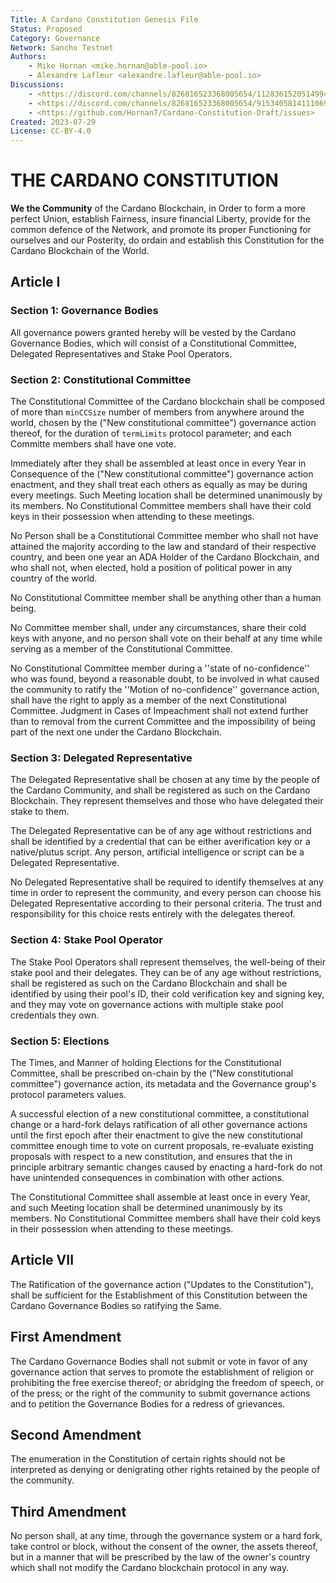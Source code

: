 ```yaml
---
Title: A Cardano Constitution Genesis File
Status: Proposed
Category: Governance
Network: Sancho Testnet
Authors:
    - Mike Hornan <mike.hornan@able-pool.io>
    - Alexandre Lafleur <alexandre.lafleur@able-pool.io>
Discussions:
    - <https://discord.com/channels/826816523368005654/1128361520514994178>
    - <https://discord.com/channels/826816523368005654/915340581411106916>
    - <https://github.com/Hornan7/Cardano-Constitution-Draft/issues>
Created: 2023-07-29
License: CC-BY-4.0
---
```


# THE CARDANO CONSTITUTION

**We the Community** of the Cardano Blockchain, in Order to form a more perfect Union, establish Fairness, insure financial Liberty,
provide for the common defence of the Network, and promote its proper Functioning for ourselves and our Posterity, do ordain and establish
this Constitution for the Cardano Blockchain of the World.

## Article I 

### Section 1: Governance Bodies

All governance powers granted hereby will be vested by the Cardano Governance Bodies, which will consist of a Constitutional Committee,
Delegated Representatives and Stake Pool Operators.

### Section 2: Constitutional Committee

The Constitutional Committee of the Cardano blockchain shall be composed of more than `minCCSize` number of members from anywhere around the
world, chosen by the  ("New constitutional committee") governance action thereof, for the duration of `termLimits` protocol parameter;
and each Committe members shall have one vote.

Immediately after they shall be assembled at least once in every Year in Consequence of the ("New constitutional committee") governance action enactment, and they shall
treat each others as equally as may be during every meetings. Such Meeting location shall be determined unanimously by its members. No Constitutional Committee members
shall have their cold keys in their possession when attending to these meetings.

No Person shall be a Constitutional Committee member who shall not have attained the majority according to the law and standard of their
respective country, and been one year an ADA Holder of the Cardano Blockchain, and who shall not, when elected, hold a position of political
power in any country of the world.

No Constitutional Committee member shall be anything other than a human being.

No Committee member shall, under any circumstances, share their cold keys with anyone, and no person shall vote on their behalf
at any time while serving as a member of the Constitutional Committee.

No Constitutional Committee member during a ''state of no-confidence'' who was found, beyond a reasonable doubt, to be involved in what
caused the community to ratify the ''Motion of no-confidence'' governance action, shall have the right to apply as a member of the next
Constitutional Committee. Judgment in Cases of Impeachment shall not extend further than to removal from the current Committee and the 
impossibility of being part of the next one under the Cardano Blockchain. 

### Section 3: Delegated Representative

The Delegated Representative shall be chosen at any time by the people of the Cardano Community, and shall be registered as such on the
Cardano Blockchain. They represent themselves and those who have delegated their stake to them.

The Delegated Representative can be of any age without restrictions and shall be identified by a credential that can be either averification key or a native/plutus script. 
Any person, artificial intelligence or script can be a Delegated Representative. 

No Delegated Representative shall be required to identify themselves at any time in order to represent the community, and every person can
choose his Delegated Representative according to their personal criteria. The trust and responsibility for this choice rests entirely with the delegates thereof.

### Section 4: Stake Pool Operator

The Stake Pool Operators shall represent themselves, the well-being of their stake pool and their delegates. They can be of any age without restrictions,
shall be registered as such on the Cardano Blockchain and shall be identified by using their pool's ID, their cold verification key and signing key, and 
they may vote on governance actions with multiple stake pool credentials they own.

### Section 5: Elections

The Times, and Manner of holding Elections for the Constitutional Committee, shall be prescribed on-chain by the ("New constitutional committee") governance action,
its metadata and the Governance group's protocol parameters values. 

A successful election of a new constitutional committee, a constitutional change or a hard-fork delays ratification of all other governance actions
until the first epoch after their enactment to give the new constitutional committee enough time to vote on current proposals, re-evaluate existing
proposals with respect to a new constitution, and ensures that the in principle arbitrary semantic changes caused by enacting a hard-fork do not have
unintended consequences in combination with other actions.

The Constitutional Committee shall assemble at least once in every Year, and such Meeting location shall be determined unanimously by its members.
No Constitutional Committee members shall have their cold keys in their possession when attending to these meetings.

## Article VII

The Ratification of the governance action ("Updates to the Constitution"), shall be sufficient for the Establishment of this Constitution between
the Cardano Governance Bodies so ratifying the Same.

## First Amendment

The Cardano Governance Bodies shall not submit or vote in favor of any governance action that serves to promote the establishment of religion or
prohibiting the free exercise thereof;  or abridging the freedom of speech, or of the press; or the right of the community to submit governance
actions and to petition the Governance Bodies for a redress of grievances.

## Second Amendment

The enumeration in the Constitution of certain rights should not be interpreted as denying or denigrating other rights retained by the people of the community.

## Third Amendment

No person shall, at any time, through the governance system or a hard fork, take control or block, without the consent of the owner, the assets thereof,
but in a manner that will be prescribed by the law of the owner's country which shall not modify the Cardano blockchain protocol in any way.
